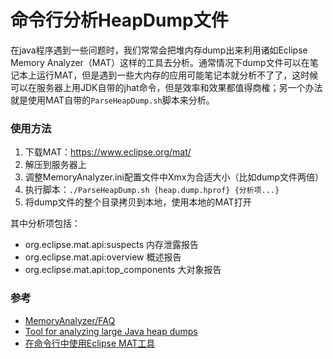 # 命令行分析HeapDump文件

在java程序遇到一些问题时，我们常常会把堆内存dump出来利用诸如Eclipse Memory Analyzer（MAT）这样的工具去分析。通常情况下dump文件可以在笔记本上运行MAT，但是遇到一些大内存的应用可能笔记本就分析不了了，这时候可以在服务器上用JDK自带的jhat命令，但是效率和效果都值得商榷；另一个办法就是使用MAT自带的`ParseHeapDump.sh`脚本来分析。

### 使用方法

1. 下载MAT：https://www.eclipse.org/mat/
2. 解压到服务器上
3. 调整MemoryAnalyzer.ini配置文件中Xmx为合适大小（比如dump文件两倍）
4. 执行脚本：`./ParseHeapDump.sh {heap.dump.hprof} {分析项...} `
5. 将dump文件的整个目录拷贝到本地，使用本地的MAT打开

其中分析项包括：

- org.eclipse.mat.api:suspects 内存泄露报告
- org.eclipse.mat.api:overview 概述报告
- org.eclipse.mat.api:top_components 大对象报告

### 参考

- [MemoryAnalyzer/FAQ](https://wiki.eclipse.org/MemoryAnalyzer/FAQ)
- [Tool for analyzing large Java heap dumps](https://stackoverflow.com/questions/7254017/tool-for-analyzing-large-java-heap-dumps)
- [在命令行中使用Eclipse MAT工具](https://colobu.com/2015/08/12/using-Eclipse-Memory-Analyzer-by-the-command-line/)